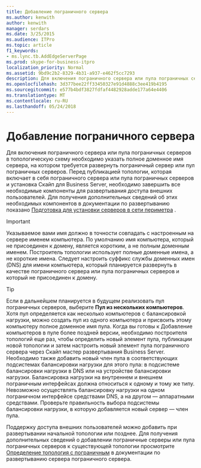 ```yaml
---
title: Добавление пограничного сервера
ms.author: kenwith
author: kenwith
manager: serdars
ms.date: 3/25/2015
ms.audience: ITPro
ms.topic: article
f1_keywords:
- ms.lync.tb.AddEdgeServerPage
ms.prod: skype-for-business-itpro
localization_priority: Normal
ms.assetid: 9bd9c2b2-8329-4b31-a937-e462f5cc7293
description: Для включения пограничного сервера или пула пограничных серверов в топологическую схему необходимо указать полное доменное имя сервера, на котором требуется развернуть пограничный сервер или пул пограничных серверов. Перед публикацией топологии, которая включает в себя пограничного сервера или пула пограничных серверов и установка Скайп для Business Server, необходимо завершить все необходимые компоненты для развертывания доступа внешних пользователей. Для получения дополнительных сведений об этих предварительных требованиях см для установки серверов в сети периметра в документации по развертыванию.
ms.openlocfilehash: 3d377bee22ff33450327e91d4888c3ee419b4195
ms.sourcegitcommit: e577b4bdf3827fdfaf4482928adde177a64e4406
ms.translationtype: MT
ms.contentlocale: ru-RU
ms.lasthandoff: 05/24/2018
---
```

# <a name="add-edge-server"></a>Добавление пограничного сервера
 
Для включения пограничного сервера или пула пограничных серверов в топологическую схему необходимо указать полное доменное имя сервера, на котором требуется развернуть пограничный сервер или пул пограничных серверов. Перед публикацией топологии, которая включает в себя пограничного сервера или пула пограничных серверов и установка Скайп для Business Server, необходимо завершить все необходимые компоненты для развертывания доступа внешних пользователей. Для получения дополнительных сведений об этих необходимых компонентов в документации по развертыванию показано [Подготовка для установки серверов в сети периметра](http://technet.microsoft.com/library/5e6c457a-f964-4ef7-a709-97abda9c673a.aspx) .
  
> [!IMPORTANT]
> Указываемое вами имя должно в точности совпадать с настроенным на сервере именем компьютера. По умолчанию имя компьютера, который не присоединен к домену, является коротким, а не полным доменным именем. Построитель топологии использует полные доменные имена, а не короткие имена. Следует настроить суффикс службы доменных имен (DNS) для имени компьютера, который планируется развернуть в качестве пограничного сервера или пула пограничных серверов и который не присоединен к домену. 
  
> [!TIP]
> Если в дальнейшем планируется в будущем реализовать пул пограничных серверов, выберите **Пул из нескольких компьютеров**. Хотя пул определяется как несколько компьютеров с балансировкой нагрузки, можно создать пул из одного компьютера и присвоить этому компьютеру полное доменное имя пула. Когда вы готовы к Добавление компьютеров в пуле более поздней версии, необходимо построителя топологий еще раз, чтобы определить новый элемент пула, публикации новой топологии и затем настроить новый элемент пула пограничного сервера через Скайп мастер развертывания Business Server. Необходимо также добавить новый член пула в соответствующих подсистемах балансировки нагрузки для этого пула: в подсистеме балансировки нагрузки в DNS или на устройстве балансировки нагрузки. Балансировка нагрузки на внутреннем и внешнем пограничным интерфейсах должна относиться к одному и тому же типу. Невозможно осуществлять балансировку нагрузки на одном пограничном интерфейсе средствами DNS, а на другом — аппаратными средствами. Проверьте правильность выбора подсистемы балансировки нагрузки, в которую добавляется новый сервер — член пула. 
  
Поддержку доступа внешних пользователей можно добавить при развертывании начальной топологии или позднее. Для получения дополнительных сведений о добавлении пограничные серверы или пула пограничных серверов к существующей топологии просмотрите [Определение топология с пограничным](http://technet.microsoft.com/library/787b23f1-8fa0-4c37-abf2-c516c5dd66f0.aspx) в документации по развертыванию сервера пограничного сервера.
  

